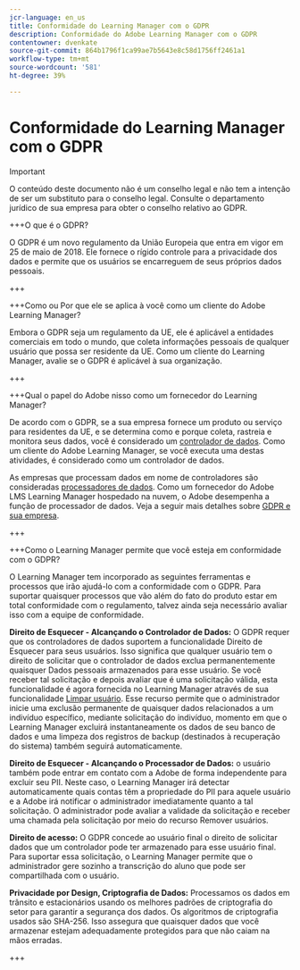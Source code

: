 ```yaml
---
jcr-language: en_us
title: Conformidade do Learning Manager com o GDPR
description: Conformidade do Adobe Learning Manager com o GDPR
contentowner: dvenkate
source-git-commit: 864b1796f1ca99ae7b5643e8c58d1756ff2461a1
workflow-type: tm+mt
source-wordcount: '581'
ht-degree: 39%

---
```




# Conformidade do Learning Manager com o GDPR

>[!IMPORTANT]
>
>O conteúdo deste documento não é um conselho legal e não tem a intenção de ser um substituto para o conselho legal. Consulte o departamento jurídico de sua empresa para obter o conselho relativo ao GDPR.

+++O que é o GDPR?

O GDPR é um novo regulamento da União Europeia que entra em vigor em 25 de maio de 2018. Ele fornece o rígido controle para a privacidade dos dados e permite que os usuários se encarreguem de seus próprios dados pessoais.

+++

+++Como ou Por que ele se aplica à você como um cliente do Adobe Learning Manager?

Embora o GDPR seja um regulamento da UE, ele é aplicável a entidades comerciais em todo o mundo, que coleta informações pessoais de qualquer usuário que possa ser residente da UE.  Como um cliente do Learning Manager, avalie se o GDPR é aplicável à sua organização.

+++

+++Qual o papel do Adobe nisso como um fornecedor do Learning Manager?

De acordo com o GDPR, se a sua empresa fornece um produto ou serviço para residentes da UE, e se determina como e porque coleta, rastreia e monitora seus dados, você é considerado um [controlador de dados](https://gdpr-info.eu/art-24-gdpr/). Como um cliente do Adobe Learning Manager, se você executa uma destas atividades, é considerado como um controlador de dados.

As empresas que processam dados em nome de controladores são consideradas  [processadores de dados](https://gdpr-info.eu/art-28-gdpr/). Como um fornecedor do Adobe LMS Learning Manager hospedado na nuvem, o Adobe desempenha a função de processador de dados. Veja a seguir mais detalhes sobre  [GDPR e sua empresa](https://www.adobe.com/privacy/general-data-protection-regulation.html).

+++

+++Como o Learning Manager permite que você esteja em conformidade com o GDPR?

O Learning Manager tem incorporado as seguintes ferramentas e processos que irão ajudá-lo com a conformidade com o GDPR. Para suportar quaisquer processos que vão além do fato do produto estar em total conformidade com o regulamento, talvez ainda seja necessário avaliar isso com a equipe de conformidade.

**Direito de Esquecer - Alcançando o Controlador de Dados:** O GDPR requer que os controladores de dados suportem a funcionalidade Direito de Esquecer para seus usuários. Isso significa que qualquer usuário tem o direito de solicitar que o controlador de dados exclua permanentemente quaisquer Dados pessoais armazenados para esse usuário. Se você receber tal solicitação e depois avaliar que é uma solicitação válida, esta funcionalidade é agora fornecida no Learning Manager através de sua funcionalidade [Limpar usuário](../administrators/feature-summary/purge-users.md). Esse recurso permite que o administrador inicie uma exclusão permanente de quaisquer dados relacionados a um indivíduo específico, mediante solicitação do indivíduo, momento em que o Learning Manager excluirá instantaneamente os dados de seu banco de dados e uma limpeza dos registros de backup (destinados à recuperação do sistema) também seguirá automaticamente.

**Direito de Esquecer - Alcançando o Processador de Dados:** o usuário também pode entrar em contato com a Adobe de forma independente para excluir seu PII. Neste caso, o Learning Manager irá detectar automaticamente quais contas têm a propriedade do PII para aquele usuário e a Adobe irá notificar o administrador imediatamente quanto a tal solicitação. O administrador pode avaliar a validade da solicitação e receber uma chamada pela solicitação por meio do recurso Remover usuários.

**Direito de acesso:** O GDPR concede ao usuário final o direito de solicitar dados que um controlador pode ter armazenado para esse usuário final. Para suportar essa solicitação, o Learning Manager permite que o administrador gere sozinho a transcrição do aluno que pode ser compartilhada com o usuário.

**Privacidade por Design, Criptografia de Dados:** Processamos os dados em trânsito e estacionários usando os melhores padrões de criptografia do setor para garantir a segurança dos dados. Os algoritmos de criptografia usados são SHA-256. Isso assegura que quaisquer dados que você armazenar estejam adequadamente protegidos para que não caiam na mãos erradas.

+++


